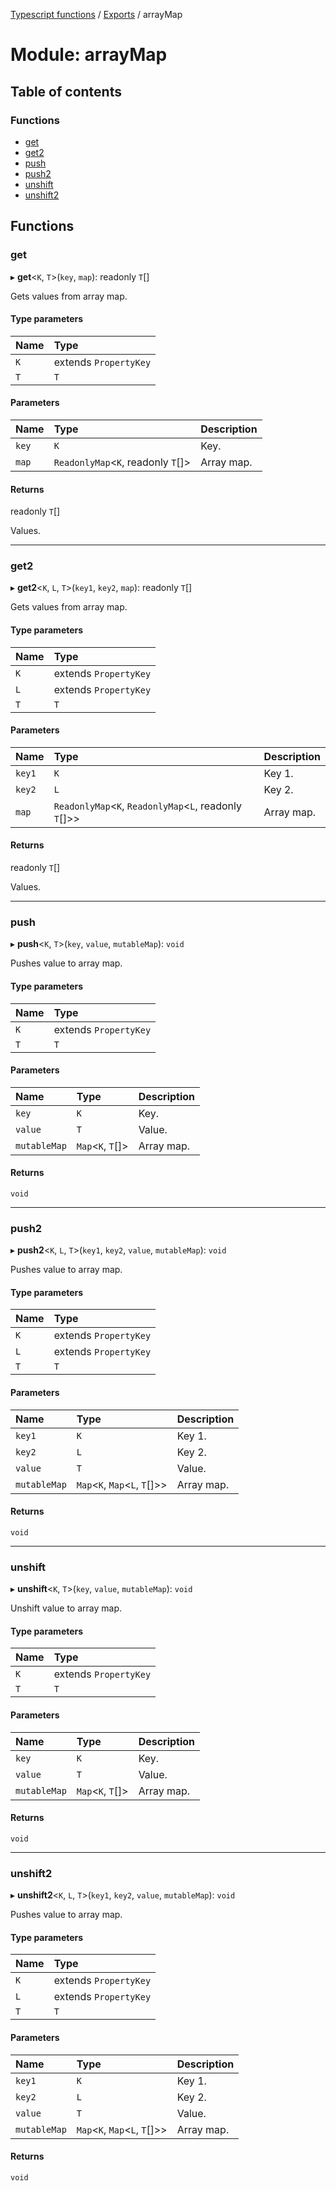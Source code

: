 [Typescript functions](../index.md) / [Exports](../modules.md) / arrayMap

# Module: arrayMap

## Table of contents

### Functions

- [get](arrayMap.md#get)
- [get2](arrayMap.md#get2)
- [push](arrayMap.md#push)
- [push2](arrayMap.md#push2)
- [unshift](arrayMap.md#unshift)
- [unshift2](arrayMap.md#unshift2)

## Functions

### get

▸ **get**<`K`, `T`\>(`key`, `map`): readonly `T`[]

Gets values from array map.

#### Type parameters

| Name | Type |
| :------ | :------ |
| `K` | extends `PropertyKey` |
| `T` | `T` |

#### Parameters

| Name | Type | Description |
| :------ | :------ | :------ |
| `key` | `K` | Key. |
| `map` | `ReadonlyMap`<`K`, readonly `T`[]\> | Array map. |

#### Returns

readonly `T`[]

Values.

___

### get2

▸ **get2**<`K`, `L`, `T`\>(`key1`, `key2`, `map`): readonly `T`[]

Gets values from array map.

#### Type parameters

| Name | Type |
| :------ | :------ |
| `K` | extends `PropertyKey` |
| `L` | extends `PropertyKey` |
| `T` | `T` |

#### Parameters

| Name | Type | Description |
| :------ | :------ | :------ |
| `key1` | `K` | Key 1. |
| `key2` | `L` | Key 2. |
| `map` | `ReadonlyMap`<`K`, `ReadonlyMap`<`L`, readonly `T`[]\>\> | Array map. |

#### Returns

readonly `T`[]

Values.

___

### push

▸ **push**<`K`, `T`\>(`key`, `value`, `mutableMap`): `void`

Pushes value to array map.

#### Type parameters

| Name | Type |
| :------ | :------ |
| `K` | extends `PropertyKey` |
| `T` | `T` |

#### Parameters

| Name | Type | Description |
| :------ | :------ | :------ |
| `key` | `K` | Key. |
| `value` | `T` | Value. |
| `mutableMap` | `Map`<`K`, `T`[]\> | Array map. |

#### Returns

`void`

___

### push2

▸ **push2**<`K`, `L`, `T`\>(`key1`, `key2`, `value`, `mutableMap`): `void`

Pushes value to array map.

#### Type parameters

| Name | Type |
| :------ | :------ |
| `K` | extends `PropertyKey` |
| `L` | extends `PropertyKey` |
| `T` | `T` |

#### Parameters

| Name | Type | Description |
| :------ | :------ | :------ |
| `key1` | `K` | Key 1. |
| `key2` | `L` | Key 2. |
| `value` | `T` | Value. |
| `mutableMap` | `Map`<`K`, `Map`<`L`, `T`[]\>\> | Array map. |

#### Returns

`void`

___

### unshift

▸ **unshift**<`K`, `T`\>(`key`, `value`, `mutableMap`): `void`

Unshift value to array map.

#### Type parameters

| Name | Type |
| :------ | :------ |
| `K` | extends `PropertyKey` |
| `T` | `T` |

#### Parameters

| Name | Type | Description |
| :------ | :------ | :------ |
| `key` | `K` | Key. |
| `value` | `T` | Value. |
| `mutableMap` | `Map`<`K`, `T`[]\> | Array map. |

#### Returns

`void`

___

### unshift2

▸ **unshift2**<`K`, `L`, `T`\>(`key1`, `key2`, `value`, `mutableMap`): `void`

Pushes value to array map.

#### Type parameters

| Name | Type |
| :------ | :------ |
| `K` | extends `PropertyKey` |
| `L` | extends `PropertyKey` |
| `T` | `T` |

#### Parameters

| Name | Type | Description |
| :------ | :------ | :------ |
| `key1` | `K` | Key 1. |
| `key2` | `L` | Key 2. |
| `value` | `T` | Value. |
| `mutableMap` | `Map`<`K`, `Map`<`L`, `T`[]\>\> | Array map. |

#### Returns

`void`
